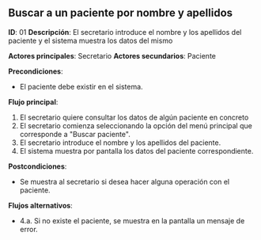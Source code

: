 ## Buscar a un paciente por nombre y apellidos

**ID**: 01
**Descripción**: El secretario introduce el nombre y los apellidos del paciente y el sistema muestra los datos del mismo

**Actores principales**: Secretario
**Actores secundarios**: Paciente

**Precondiciones**:
* El paciente debe existir en el sistema.

**Flujo principal**:
1. El secretario quiere consultar los datos de algún paciente en concreto
1. El secretario comienza seleccionando la opción del menú principal que corresponde a "Buscar paciente".
1. El secretario introduce el nombre y los apellidos del paciente.
1. El sistema muestra por pantalla los datos del paciente correspondiente.

**Postcondiciones**:

* Se muestra al secretario si desea hacer alguna operación con el paciente.

**Flujos alternativos**:

* 4.a. Si no existe el paciente, se muestra en la pantalla un mensaje de error.